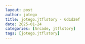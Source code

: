 ```yaml
---
layout: post
author: jotego
title: jotego.jtflstory - 6d1d2ef
date: 2025-01-24
categories: [Arcade, jtflstory]
tags: [jotego.jtflstory]
---
```


